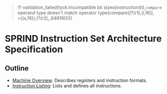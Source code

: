 
> !!! validation_failed(tyck:incompatible bit sizes(instruction(tl),`compare` operand type doesn't match operator type(compare(\(?(r1),\(i,16)),<(\(s,16)),\(?(r2),_64616)))))


# SPRIND Instruction Set Architecture Specification


## Outline

- [Machine Overview](machine-overview.md): Describes registers and instruction formats.
- [Instruction Listing](instruction-listing.md): Lists and defines all instructions.
